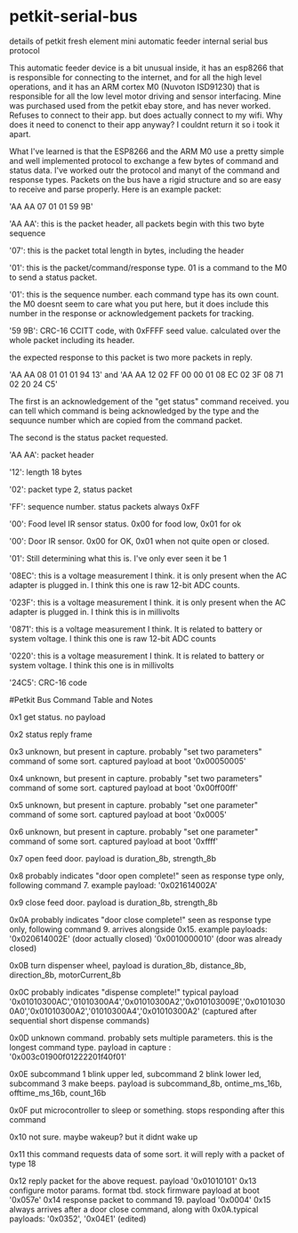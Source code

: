 # petkit-serial-bus
details of petkit fresh element mini automatic feeder internal serial bus protocol

This automatic feeder device is a bit unusual inside, it has an esp8266 that is responsible for connecting to the internet,
and for all the high level operations, and it has an ARM cortex M0 (Nuvoton ISD91230) that is responsible for all the low level motor driving and sensor interfacing.
Mine was purchased used from the petkit ebay store, and has never worked. Refuses to connect to their app. but does actually connect to my wifi. Why does it need to conenct to their app anyway?
I couldnt return it so i took it apart. 

What I've learned is that the ESP8266 and the ARM M0 use a pretty simple and well implemented protocol to exchange a few bytes of command and status data. I've worked outr the protocol and manyt of the command and response types. 
Packets on the bus have a rigid structure and so are easy to receive and parse properly. Here is an example packet:

'AA AA 07 01 01 59 9B'

'AA AA': this is the packet header, all packets begin with this two byte sequence

'07': this is the packet total length in bytes, including the header

'01': this is the packet/command/response type. 01 is a command to the M0 to send a status packet.

'01': this is the sequence number. each command type has its own count. the M0 doesnt seem to care what you put here, but it does include this number in the response or acknowledgement packets for tracking. 

'59 9B': CRC-16 CCITT code, with 0xFFFF seed value. calculated over the whole packet including its header.


the expected response to this packet is two more packets in reply.

'AA AA 08 01 01 01 94 13' and 'AA AA 12 02  FF 00 00 01 08 EC 02 3F 08 71 02 20 24 C5'

The first is an acknowledgement of the "get status" command received. you can tell which command is being acknowledged by the type and the sequunce number which are copied from the command packet.

The second is the status packet requested. 

'AA AA': packet header

'12': length 18 bytes

'02': packet type 2, status packet

'FF': sequence number. status packets always 0xFF

'00': Food level IR sensor status. 0x00 for food low, 0x01 for ok

'00': Door IR sensor. 0x00 for OK, 0x01 when not quite open or closed. 

'01': Still determining what this is. I've only ever seen it be 1

'08EC': this is a voltage measurement I think. it is only present when the AC adapter is plugged in. I think this one is raw 12-bit ADC counts.

'023F': this is a voltage measurement I think. it is only present when the AC adapter is plugged in. I think this is in millivolts

'0871': this is a voltage measurement I think. It is related to battery or system voltage. I think this one is raw 12-bit ADC counts

'0220': this is a voltage measurement I think. It is related to battery or system voltage. I think this one is in millivolts

'24C5': CRC-16 code


#Petkit Bus Command Table and Notes

0x1 get status. no payload

0x2 status reply frame

0x3 unknown, but present in capture. probably "set two parameters" command of some sort. captured payload at boot '0x00050005'

0x4 unknown, but present in capture. probably "set two parameters" command of some sort. captured payload at boot '0x00ff00ff'

0x5 unknown, but present in capture.  probably "set one parameter" command of some sort. captured payload at boot '0x0005'

0x6 unknown, but present in capture.  probably "set one parameter" command of some sort. captured payload at boot '0xffff'

0x7 open feed door. payload is duration_8b, strength_8b

0x8 probably indicates "door open complete!" seen as response type only, following command 7. example payload: '0x021614002A'

0x9 close feed door. payload is duration_8b, strength_8b

0x0A probably indicates "door close complete!" seen as response type only, following command 9. arrives alongside 0x15. example payloads: '0x020614002E' (door actually closed) '0x0010000010' (door was already closed)

0x0B turn dispenser wheel, payload is duration_8b, distance_8b, direction_8b, motorCurrent_8b

0x0C probably indicates "dispense complete!" typical payload '0x01010300AC','01010300A4','0x01010300A2','0x010103009E','0x01010300A0','0x01010300A2','01010300A4','0x01010300A2'  (captured after sequential short dispense commands)

0x0D unknown command. probably sets multiple parameters. this is the longest command type. payload in capture : '0x003c01900f01222201f40f01'

0x0E subcommand 1 blink upper led, subcommand 2 blink lower led, subcommand 3 make beeps. payload is subcommand_8b, ontime_ms_16b, offtime_ms_16b, count_16b

0x0F put microcontroller to sleep or something. stops responding after this command

0x10 not sure. maybe wakeup? but it didnt wake up

0x11 this command requests data of some sort. it will reply with a packet of type 18

0x12 reply packet for the above request. payload '0x01010101'
0x13 configure motor params. format tbd. stock firmware payload at boot '0x057e'
0x14 response packet to command 19. payload '0x0004'
0x15 always arrives after a door close command, along with 0x0A.typical payloads: '0x0352', '0x04E1' (edited) 

